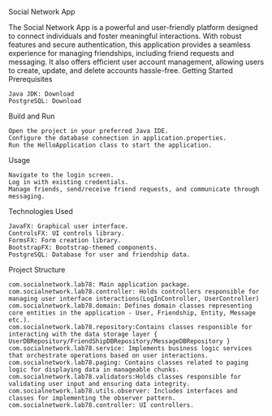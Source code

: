 Social Network App

The Social Network App is a powerful and user-friendly platform designed to connect individuals and foster meaningful interactions. With robust features and secure authentication, this application provides a seamless experience for managing friendships, including friend requests and messaging. It also offers efficient user account management, allowing users to create, update, and delete accounts hassle-free.
Getting Started
Prerequisites

    Java JDK: Download
    PostgreSQL: Download

Build and Run

    Open the project in your preferred Java IDE.
    Configure the database connection in application.properties.
    Run the HelloApplication class to start the application.

Usage

    Navigate to the login screen.
    Log in with existing credentials.
    Manage friends, send/receive friend requests, and communicate through messaging.

Technologies Used

    JavaFX: Graphical user interface.
    ControlsFX: UI controls library.
    FormsFX: Form creation library.
    BootstrapFX: Bootstrap-themed components.
    PostgreSQL: Database for user and friendship data.

Project Structure

    com.socialnetwork.lab78: Main application package.
    com.socialnetwork.lab78.controller: Holds controllers responsible for managing user interface interactions(LogInController, UserController)
    com.socialnetwork.lab78.domain: Defines domain classes representing core entities in the application - User, Friendship, Entity, Message etc.).
    com.socialnetwork.lab78.repository:Contains classes responsible for interacting with the data storage layer { UserDBRepository/FriendShipDBRepository/MessageDBRepository }
    com.socialnetwork.lab78.service: Implements business logic services that orchestrate operations based on user interactions.
    com.socialnetwork.lab78.paging: Contains classes related to paging logic for displaying data in manageable chunks.
    com.socialnetwork.lab78.validators:Holds classes responsible for validating user input and ensuring data integrity.
    com.socialnetwork.lab78.utils.observer: Includes interfaces and classes for implementing the observer pattern.
    com.socialnetwork.lab78.controller: UI controllers.
